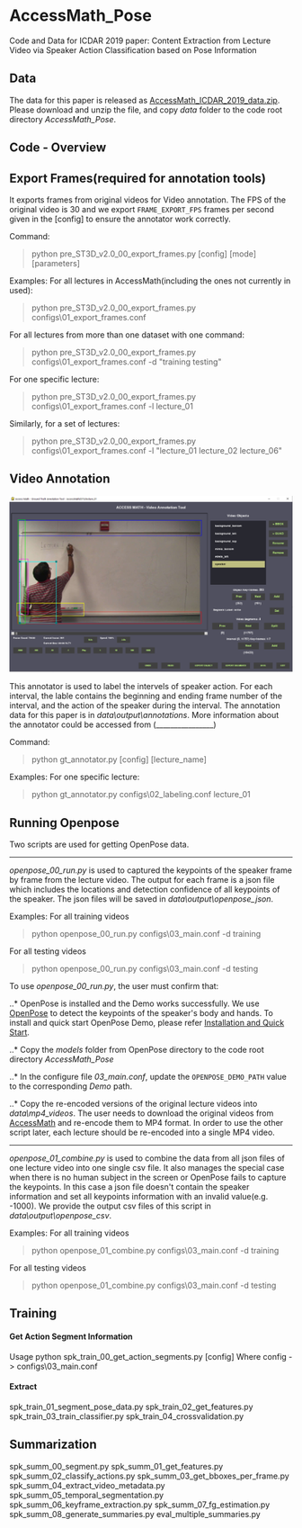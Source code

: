 # AccessMath_Pose
Code and Data for ICDAR 2019 paper: Content Extraction from Lecture Video via Speaker Action Classification based on Pose Information

## Data
The data for this paper is released as [AccessMath_ICDAR_2019_data.zip](https://www.dropbox.com/s/5tk5zi5aytyf7ni/AccessMath_ICDAR_2019_data.zip?dl=0). Please download and unzip the file, and copy *data* folder to the code root directory *AccessMath_Pose*.


## Code - Overview

Export Frames(required for annotation tools)
------
It exports frames from original videos for Video annotation. The FPS of the original video is 30 and we export `FRAME_EXPORT_FPS` frames per second given in the [config] to ensure the annotator work correctly.

Command: 
> python pre_ST3D_v2.0_00_export_frames.py [config] [mode] [parameters]  

Examples:
For all lectures in AccessMath(including the ones not currently in used):
> python pre_ST3D_v2.0_00_export_frames.py configs\01_export_frames.conf

For all lectures from more than one dataset with one command:
> python pre_ST3D_v2.0_00_export_frames.py configs\01_export_frames.conf -d "training testing"

For one specific lecture:
> python pre_ST3D_v2.0_00_export_frames.py configs\01_export_frames.conf -l lecture_01

Similarly, for a set of lectures: 
> python pre_ST3D_v2.0_00_export_frames.py configs\01_export_frames.conf -l "lecture_01 lecture_02 lecture_06"
       

  
Video Annotation
------
![alt text](https://github.com/adaniefei/Other/blob/images/gt_annotator.png?raw=true "Logo Title Text 1")

This annotator is used to label the intervels of speaker action. For each interval, the lable contains the beginning and ending frame number of the interval, and the action of the speaker during the interval. The annotation data for this paper is in *data\output\annotations*. More information about the annotator could be accessed from (________________)

Command:
> python gt_annotator.py [config] [lecture_name]

Examples:
For one specific lecture:
> python gt_annotator.py configs\02_labeling.conf lecture_01


Running Openpose 
------
Two scripts are used for getting OpenPose data. 
***
*openpose_00_run.py* is used to captured the keypoints of the speaker frame by frame from the lecture video. The output for each frame is a json file which includes the locations and detection confidence of all keypoints of the speaker. The json files will be saved in *data\output\openpose_json*.

Examples:
For all training videos
> python openpose_00_run.py configs\03_main.conf -d training

For all testing videos
> python openpose_00_run.py configs\03_main.conf -d testing

To use *openpose_00_run.py*, the user must confirm that:

..* OpenPose is installed and the Demo works successfully.
We use [OpenPose](https://github.com/CMU-Perceptual-Computing-Lab/openpose) to detect the keypoints of the speaker's body and hands. To install and quick start OpenPose Demo, please refer [Installation and Quick Start](https://github.com/CMU-Perceptual-Computing-Lab/openpose#installation-reinstallation-and-uninstallation). 

..* Copy the *models* folder from OpenPose directory to the code root directory *AccessMath_Pose*

..* In the configure file *03_main.conf*, update the `OPENPOSE_DEMO_PATH` value to the corresponding *Demo* path.

..* Copy the re-encoded versions of the original lecture videos into *data\mp4_videos*.
The user needs to download the original videos from [AccessMath](https://www.cs.rit.edu/~accessmath/am_videos/) and re-encode them to MP4 format. In order to use the other script later, each lecture should be re-encoded into a single MP4 video.

***
*openpose_01_combine.py* is used to combine the data from all json files of one lecture video into one single csv file. It also manages the special case when there is no human subject in the screen or OpenPose fails to capture the keypoints. In this case a json file doesn't contain the speaker information and set all keypoints information with an invalid value(e.g. -1000). We provide the output csv files of this script in *data\output\openpose_csv*.

Examples:
For all training videos
> python openpose_01_combine.py configs\03_main.conf -d training

For all testing videos
> python openpose_01_combine.py configs\03_main.conf -d testing


Training
------
#### Get Action Segment Information
  Usage
    python spk_train_00_get_action_segments.py [config]
  Where
    config - > configs\03_main.conf
    
#### Extract
  
spk_train_01_segment_pose_data.py
spk_train_02_get_features.py
spk_train_03_train_classifier.py
spk_train_04_crossvalidation.py

Summarization
------
spk_summ_00_segment.py
spk_summ_01_get_features.py
spk_summ_02_classify_actions.py
spk_summ_03_get_bboxes_per_frame.py
spk_summ_04_extract_video_metadata.py
spk_summ_05_temporal_segmentation.py
spk_summ_06_keyframe_extraction.py
spk_summ_07_fg_estimation.py
spk_summ_08_generate_summaries.py
eval_multiple_summaries.py
